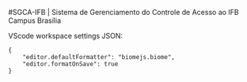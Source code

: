 #SGCA-IFB | Sistema de Gerenciamento do Controle de Acesso ao IFB Campus Brasília

VScode workspace settings JSON:
```
{
    "editor.defaultFormatter": "biomejs.biome",
    "editor.formatOnSave": true
}
```